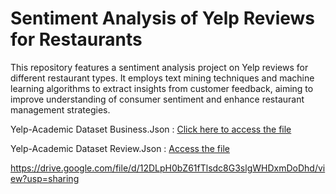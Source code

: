 # Sentiment Analysis of Yelp Reviews for Restaurants
This repository features a sentiment analysis project on Yelp reviews for different restaurant types. It employs text mining techniques and machine learning algorithms to extract insights from customer feedback, aiming to improve understanding of consumer sentiment and enhance restaurant management strategies.

Yelp-Academic Dataset Business.Json :
[Click here to access the file](https://drive.google.com/file/d/11jYEBAeEIoyQjvVBiqMRhjdTEBasUvkx/view?usp=share_link)



Yelp-Academic Dataset Review.Json :
[Access the file](https://drive.google.com/file/d/1cdUGNBw_tFzus6HO2j60P4L0QsWWbiAi/view?usp=share_link)


https://drive.google.com/file/d/12DLpH0bZ61fTlsdc8G3slgWHDxmDoDhd/view?usp=sharing
